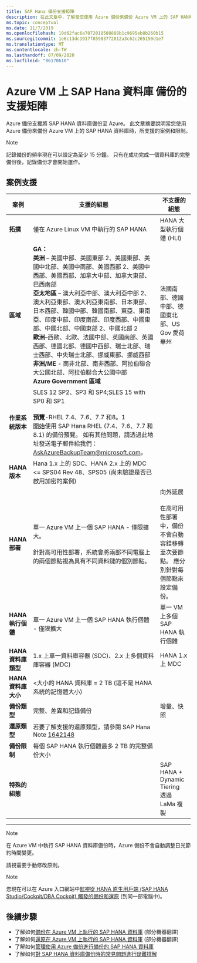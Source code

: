 ```yaml
---
title: SAP Hana 備份支援矩陣
description: 在此文章中，了解當您使用 Azure 備份來備份 Azure VM 上的 SAP HANA 資料庫時，所支援的案例和限制。
ms.topic: conceptual
ms.date: 11/7/2019
ms.openlocfilehash: 19d62fac6a7072018508808b1c9695eb8b260b15
ms.sourcegitcommit: 1e6c13dc1917f85983772812a3c62c265150d1e7
ms.translationtype: MT
ms.contentlocale: zh-TW
ms.lasthandoff: 07/09/2020
ms.locfileid: "86170610"
---
```

# <a name="support-matrix-for-backup-of-sap-hana-databases-on-azure-vms"></a>Azure VM 上 SAP Hana 資料庫 備份的支援矩陣

Azure 備份支援將 SAP HANA 資料庫備份至 Azure。 此文章摘要說明當您使用 Azure 備份來備份 Azure VM 上的 SAP HANA 資料庫時，所支援的案例和限制。

> [!NOTE]
> 記錄備份的頻率現在可以設定為至少 15 分鐘。 只有在成功完成一個資料庫的完整備份後，記錄備份才會開始運作。

## <a name="scenario-support"></a>案例支援

| **案例**               | **支援的組態**                                | **不支援的組態**                              |
| -------------------------- | ------------------------------------------------------------ | ------------------------------------------------------------ |
| **拓撲**               | 僅在 Azure Linux VM 中執行的 SAP HANA                    | HANA 大型執行個體 (HLI)                                   |
| **區域**                   | **GA：**<br> **美洲** – 美國中部、美國東部 2、美國東部、美國中北部、美國中南部、美國西部 2、美國中西部、美國西部、加拿大中部、加拿大東部、巴西南部 <br> **亞太地區** – 澳大利亞中部、澳大利亞中部 2、澳大利亞東部、澳大利亞東南部、日本東部、日本西部、韓國中部、韓國南部、東亞、東南亞、印度中部、印度南部、印度西部、中國東部、中國北部、中國東部 2、中國北部 2 <br> **歐洲**–西歐、北歐、法國中部、英國南部、英國西部、德國北部、德國中西部、瑞士北部、瑞士西部、中央瑞士北部、挪威東部、挪威西部 <br> **非洲/ME** - 南非北部、南非西部、阿拉伯聯合大公國北部、阿拉伯聯合大公國中部  <BR>  **Azure Government 區域** | 法國南部、德國中部、德國東北部、US Gov 愛荷華州 |
| **作業系統版本**            | SLES 12 SP2、SP3 和 SP4;SLES 15 with SP0 和 SP1 <br><br>   **預覽**-RHEL 7.4、7.6、7.7 和8。1  <br>     [開始](https://docs.microsoft.com/azure/backup/tutorial-backup-sap-hana-db)使用 SAP Hana RHEL (7.4、7.6、7.7 和 8.1) 的備份預覽。 如有其他問題，請透過此地址發送電子郵件給我們：[AskAzureBackupTeam@microsoft.com](mailto:AskAzureBackupTeam@microsoft.com)。                |                                             |
| **HANA 版本**          | Hana 1.x 上的 SDC、HANA 2.x 上的 MDC <= SPS04 Rev 48、SPS05 (尚未驗證是否已啟用加密的案例)       |                                                            |
| **HANA 部署**       | 單一 Azure VM 上一個 SAP HANA - 僅限擴大。 <br><br> 針對高可用性部署，系統會將兩部不同電腦上的兩個節點視為具有不同資料鏈的個別節點。               | 向外延展 <br><br> 在高可用性部署中，備份不會自動容錯移轉至次要節點。 應分別針對每個節點來設定備份。                                           |
| **HANA 執行個體**         | 單一 Azure VM 上一個 SAP HANA 執行個體 - 僅限擴大 | 單一 VM 上多個 SAP HANA 執行個體                  |
| **HANA 資料庫類型**    | 1\.x 上單一資料庫容器 (SDC)、2.x 上多個資料庫容器 (MDC) | HANA 1.x 上 MDC                                              |
| **HANA 資料庫大小**     | <大小的 HANA 資料庫 = 2 TB (這不是 HANA 系統的記憶體大小)                |                                                              |
| **備份類型**           | 完整、差異和記錄備份                          | 增量、快照                                       |
| **還原類型**          | 若要了解支援的還原類型，請參閱 SAP Hana Note [1642148](https://launchpad.support.sap.com/#/notes/1642148) |                                                              |
| **備份限制**          | 每個 SAP HANA 執行個體最多 2 TB 的完整備份大小         |                                                              |
| **特殊的組態** |                                                              | SAP HANA + Dynamic Tiering <br>  透過 LaMa 複製        |

------

>[!NOTE]
>在 Azure VM 中執行 SAP HANA 資料庫備份時，Azure 備份不會自動調整日光節約時間變更。
>
>請視需要手動修改原則。


> [!NOTE]
> 您現在可以在 Azure 入口網站中[監視從 HANA 原生用戶端 (SAP HANA Studio/Cockpit/DBA Cockpit) 觸發的備份和還原](https://docs.microsoft.com/azure/backup/sap-hana-db-manage#monitor-manual-backup-jobs-in-the-portal) (到同一部電腦中)。

## <a name="next-steps"></a>後續步驟

* 了解如何[備份在 Azure VM 上執行的 SAP HANA 資料庫](https://docs.microsoft.com/azure/backup/backup-azure-sap-hana-database) \(部分機器翻譯\)
* 了解如何[還原在 Azure VM 上執行的 SAP HANA 資料庫](https://docs.microsoft.com/azure/backup/sap-hana-db-restore) \(部分機器翻譯\)
* 了解如何[管理使用 Azure 備份進行備份的 SAP HANA 資料庫](sap-hana-db-manage.md)
* 了解如何[對 SAP HANA 資料庫備份時的常見問題進行疑難排解](https://docs.microsoft.com/azure/backup/backup-azure-sap-hana-database-troubleshoot)
